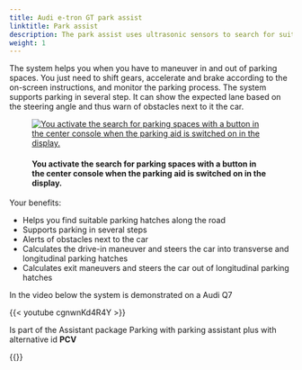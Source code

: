 ```yaml
---
title: Audi e-tron GT park assist
linktitle: Park assist
description: The park assist uses ultrasonic sensors to search for suitable parking spaces along the road. It calculates ideal entry maneuvers (forward and backward) for transverse parking space and entry and exit maneuvers for longitudinal parking space.
weight: 1
---
```

<!-- markdownlint-disable MD033 -->

The system helps you when you have to maneuver in and out of parking spaces. You just need to shift gears, accelerate and
brake according to the on-screen instructions, and monitor the parking process. The system supports parking in several
step. It can show the expected lane based on the steering angle and thus warn of obstacles next to it
the car.

<figure>
    <a href="https://media.electrichasgoneaudi.net/multimedia/models/e-tron-gt/technology/drivingassistance/parkassist/parkassist.jpg">
        <img src="https://media.electrichasgoneaudi.net/multimedia/models/e-tron-gt/technology/drivingassistance/parkassist/parkassists.jpg"
        class="img-fluid" alt="You activate the search for parking spaces with a button in the center console when the parking aid is switched on in the display." title="You activate the search for parking spaces with a button in the center console when the parking aid is switched on in the display.">
    </a>
    <figcaption><h4>You activate the search for parking spaces with a button in the center console when the parking aid is switched on in the display.</h4></figcaption>
</figure>

Your benefits:

- Helps you find suitable parking hatches along the road
- Supports parking in several steps
- Alerts of obstacles next to the car
- Calculates the drive-in maneuver and steers the car into transverse and longitudinal parking hatches
- Calculates exit maneuvers and steers the car out of longitudinal parking hatches

In the video below the system is demonstrated on a Audi Q7

{{< youtube cgnwnKd4R4Y >}}


Is part of the Assistant package Parking with parking assistant plus with alternative id **PCV**

{{<children description="true" />}}